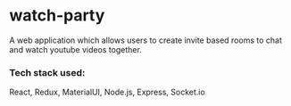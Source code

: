 # watch-party
A web application which allows users to create invite based rooms to chat and watch youtube videos together.


### Tech stack used: 
React, Redux, MaterialUI, Node.js, Express, Socket.io
